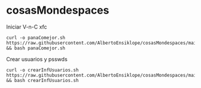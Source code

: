 # cosasMondespaces

Iniciar V-n-C xfc
```
curl -o panaComejor.sh https://raw.githubusercontent.com/AlbertoEnsiklope/cosasMondespaces/main/panaComejor.sh && bash panaComejor.sh
```

Crear usuarios y psswds
```
curl -o crearInfUsuarios.sh https://raw.githubusercontent.com/AlbertoEnsiklope/cosasMondespaces/main/crearInfUsuarios.sh && bash crearInfUsuarios.sh
```
